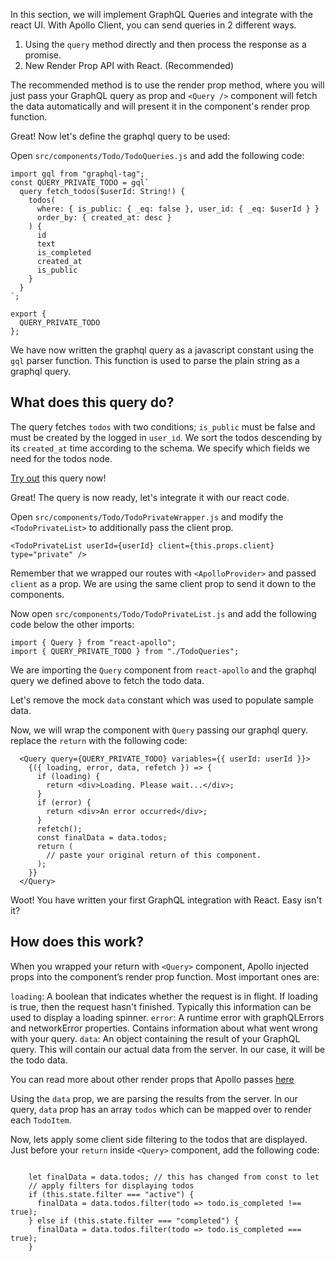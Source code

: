 In this section, we will implement GraphQL Queries and integrate with the react UI.
With Apollo Client, you can send queries in 2 different ways.

1. Using the `query` method directly and then process the response as a promise.
2. New Render Prop API with React. (Recommended)

The recommended method is to use the render prop method, where you will just pass your GraphQL query as prop and `<Query />` component will fetch the data automatically and will present it in the component's render prop function.

Great! Now let's define the graphql query to be used:

Open `src/components/Todo/TodoQueries.js` and add the following code:

```
import gql from "graphql-tag";
const QUERY_PRIVATE_TODO = gql`
  query fetch_todos($userId: String!) {
    todos(
      where: { is_public: { _eq: false }, user_id: { _eq: $userId } }
      order_by: { created_at: desc }
    ) {
      id
      text
      is_completed
      created_at
      is_public
    }
  }
`;

export { 
  QUERY_PRIVATE_TODO
};
```

We have now written the graphql query as a javascript constant using the `gql` parser function. This function is used to parse the plain string as a graphql query.

What does this query do? 
------------------------
The query fetches `todos` with two conditions; `is_public` must be false and must be created by the logged in `user_id`. We sort the todos descending by its `created_at` time according to the schema. We specify which fields we need for the todos node.

[Try out]() this query now!

Great! The query is now ready, let's integrate it with our react code.

Open `src/components/Todo/TodoPrivateWrapper.js` and modify the `<TodoPrivateList>` to additionally pass the client prop.

```
<TodoPrivateList userId={userId} client={this.props.client} type="private" />
```

Remember that we wrapped our routes with `<ApolloProvider>` and passed `client` as a prop. We are using the same client prop to send it down to the components.

Now open `src/components/Todo/TodoPrivateList.js` and add the following code below the other imports:

```
import { Query } from "react-apollo";
import { QUERY_PRIVATE_TODO } from "./TodoQueries";
```

We are importing the `Query` component from `react-apollo` and the graphql query we defined above to fetch the todo data.

Let's remove the mock `data` constant which was used to populate sample data.

Now, we will wrap the component with `Query` passing our graphql query. replace the `return` with the following code:

```
  <Query query={QUERY_PRIVATE_TODO} variables={{ userId: userId }}>
    {({ loading, error, data, refetch }) => {
      if (loading) {
        return <div>Loading. Please wait...</div>;
      }
      if (error) {
        return <div>An error occurred</div>;
      }
      refetch();
      const finalData = data.todos;
      return (
        // paste your original return of this component.
      );
    }}
  </Query>

```

Woot! You have written your first GraphQL integration with React. Easy isn't it?

How does this work?
-------------------
When you wrapped your return with `<Query>` component, Apollo injected props into the component’s render prop function. Most important ones are:

`loading`: A boolean that indicates whether the request is in flight. If loading is true, then the request hasn't finished. Typically this information can be used to display a loading spinner.
`error`: A runtime error with graphQLErrors and networkError properties. Contains information about what went wrong with your query.
`data`: An object containing the result of your GraphQL query. This will contain our actual data from the server. In our case, it will be the todo data.

You can read more about other render props that Apollo passes [here](https://www.apollographql.com/docs/react/essentials/queries.html#render-prop)

Using the `data` prop, we are parsing the results from the server. In our query, `data` prop has an array `todos` which can be mapped over to render each `TodoItem`.

Now, lets apply some client side filtering to the todos that are displayed. Just before your `return` inside `<Query>` component, add the following code:

```

    let finalData = data.todos; // this has changed from const to let
    // apply filters for displaying todos
    if (this.state.filter === "active") {
      finalData = data.todos.filter(todo => todo.is_completed !== true);
    } else if (this.state.filter === "completed") {
      finalData = data.todos.filter(todo => todo.is_completed === true);
    }

```







